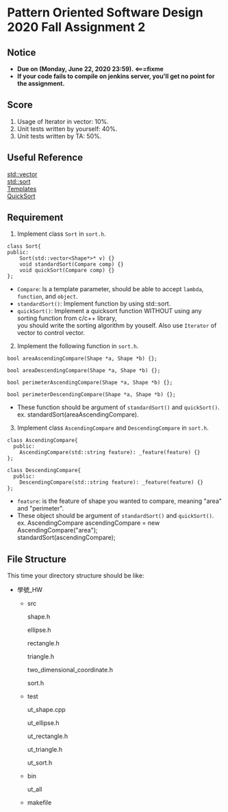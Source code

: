 # **Pattern Oriented Software Design 2020 Fall Assignment 2**  

## **Notice**  
* **Due on (Monday, June 22, 2020 23:59). <===fixme**  
* **If your code fails to compile on jenkins server, you'll get no point for the assignment.**  

## **Score**
1. Usage of Iterator in vector: 10%.
2. Unit tests written by yourself: 40%.
3. Unit tests written by TA: 50%.

## **Useful Reference**
[std::vector](http://www.cplusplus.com/reference/vector/vector/)  
[std::sort](http://www.cplusplus.com/reference/algorithm/sort/)  
[Templates](http://www.cplusplus.com/doc/oldtutorial/templates/)  
[QuickSort](https://en.wikipedia.org/wiki/Quicksort)  

## **Requirement**  
1. Implement class `Sort` in `sort.h`.  
```
class Sort{
public:
    Sort(std::vector<Shape*>* v) {}
    void standardSort(Compare comp) {}
    void quickSort(Compare comp) {}
};
```
* `Compare`: Is a template parameter, should be able to accept `lambda`, `function`, and `object`.  
* `standardSort()`: Implement function by using std::sort.  
* `quickSort()`: Implement a quicksort function WITHOUT using any sorting function from c/c++ library,  
   you should write the sorting algorithm by youself. Also use `Iterator` of vector to control vector.   

2. Implement the following function in `sort.h`.  

```
bool areaAscendingCompare(Shape *a, Shape *b) {};

bool areaDescendingCompare(Shape *a, Shape *b) {};

bool perimeterAscendingCompare(Shape *a, Shape *b) {};

bool perimeterDescendingCompare(Shape *a, Shape *b) {};

```
* These function should be argument of `standardSort()` and `quickSort()`.  
  ex. standardSort(areaAscendingCompare).   


3. Implement class `AscendingCompare` and `DescendingCompare` in `sort.h`.
```
class AscendingCompare{
  public:
    AscendingCompare(std::string feature): _feature(feature) {}
};

class DescendingCompare{
  public:
    DescendingCompare(std::string feature): _feature(feature) {}
};
```
* `feature`: is the feature of shape you wanted to compare, meaning "area" and "perimeter".  
* These object should be argument of `standardSort()` and `quickSort()`.  
  ex. AscendingCompare ascendingCompare = new AscendingCompare("area");  
  standardSort(ascendingCompare);  

## **File Structure**
This time your directory structure should be like:
 - 學號_HW
    - src

      shape.h

      ellipse.h

      rectangle.h
      
      triangle.h
            
      two_dimensional_coordinate.h
      
      sort.h

    - test

      ut_shape.cpp
      
      ut_ellipse.h

      ut_rectangle.h
      
      ut_triangle.h
            
      ut_sort.h

    - bin

      ut_all

    - makefile